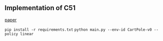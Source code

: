## Implementation of C51

[paper](https://arxiv.org/pdf/1707.06887.pdf)

`pip install -r requirements.txt`
`python main.py --env-id CartPole-v0 --policy linear`

